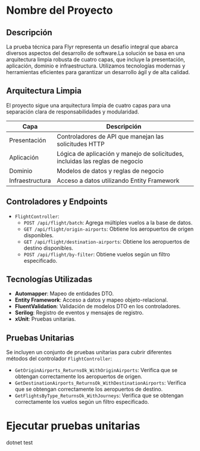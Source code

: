 # Nombre del Proyecto

## Descripción
La prueba técnica para Flyr representa un desafío integral que abarca diversos aspectos del desarrollo de software.La solución se basa en una arquitectura limpia robusta de cuatro capas, que incluye la presentación, aplicación, dominio e infraestructura. Utilizamos tecnologías modernas y herramientas eficientes para garantizar un desarrollo ágil y de alta calidad.

## Arquitectura Limpia
El proyecto sigue una arquitectura limpia de cuatro capas para una separación clara de responsabilidades y modularidad.

| Capa         | Descripción                                                      |
|--------------|------------------------------------------------------------------|
| Presentación | Controladores de API que manejan las solicitudes HTTP            |
| Aplicación   | Lógica de aplicación y manejo de solicitudes, incluidas las reglas de negocio |
| Dominio      | Modelos de datos y reglas de negocio                              |
| Infraestructura        | Acceso a datos utilizando Entity Framework                        |

## Controladores y Endpoints
- `FlightController`:
  - `POST /api/flight/batch`: Agrega múltiples vuelos a la base de datos.
  - `GET /api/flight/origin-airports`: Obtiene los aeropuertos de origen disponibles.
  - `GET /api/flight/destination-airports`: Obtiene los aeropuertos de destino disponibles.
  - `POST /api/flight/by-filter`: Obtiene vuelos según un filtro especificado.

## Tecnologías Utilizadas
- **Automapper**: Mapeo de entidades DTO.
- **Entity Framework**: Acceso a datos y mapeo objeto-relacional.
- **FluentValidation**: Validación de modelos DTO en los controladores.
- **Serilog**: Registro de eventos y mensajes de registro.
- **xUnit**: Pruebas unitarias.


## Pruebas Unitarias
Se incluyen un conjunto de pruebas unitarias para cubrir diferentes métodos del controlador `FlightController`:

- `GetOriginAirports_ReturnsOk_WithOriginAirports`: Verifica que se obtengan correctamente los aeropuertos de origen.
- `GetDestinationAirports_ReturnsOk_WithDestinationAirports`: Verifica que se obtengan correctamente los aeropuertos de destino.
- `GetFlightsByType_ReturnsOk_WithJourneys`: Verifica que se obtengan correctamente los vuelos según un filtro especificado.



# Ejecutar pruebas unitarias
dotnet test
